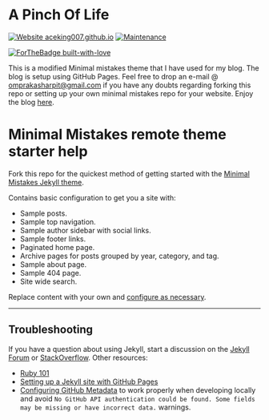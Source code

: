 # A Pinch Of Life
[![Website aceking007.github.io](https://img.shields.io/website-up-down-green-red/http/shields.io.svg)](https://aceking007.github.io/)
[![Maintenance](https://img.shields.io/badge/Maintained%3F-yes-green.svg)](https://github.com/aceking007/aceking007.github.io/graphs/commit-activity)

[![ForTheBadge built-with-love](http://ForTheBadge.com/images/badges/built-with-love.svg)](https://GitHub.com/aceking007/)

This is a modified Minimal mistakes theme that I have used for my blog.
The blog is setup using GitHub Pages.
Feel free to drop an e-mail @ omprakasharpit@gmail.com if you have any doubts regarding forking this repo or setting up your own minimal mistakes repo for your website.
Enjoy the blog [here](https://aceking007.github.io/).

# Minimal Mistakes remote theme starter help

Fork this repo for the quickest method of getting started with the [Minimal Mistakes Jekyll theme](https://github.com/mmistakes/minimal-mistakes).

Contains basic configuration to get you a site with:

- Sample posts.
- Sample top navigation.
- Sample author sidebar with social links.
- Sample footer links.
- Paginated home page.
- Archive pages for posts grouped by year, category, and tag.
- Sample about page.
- Sample 404 page.
- Site wide search.

Replace content with your own and [configure as necessary](https://mmistakes.github.io/minimal-mistakes/docs/configuration/).

---

## Troubleshooting

If you have a question about using Jekyll, start a discussion on the [Jekyll Forum](https://talk.jekyllrb.com/) or [StackOverflow](https://stackoverflow.com/questions/tagged/jekyll). Other resources:

- [Ruby 101](https://jekyllrb.com/docs/ruby-101/)
- [Setting up a Jekyll site with GitHub Pages](https://jekyllrb.com/docs/github-pages/)
- [Configuring GitHub Metadata](https://github.com/jekyll/github-metadata/blob/master/docs/configuration.md#configuration) to work properly when developing locally and avoid `No GitHub API authentication could be found. Some fields may be missing or have incorrect data.` warnings.
